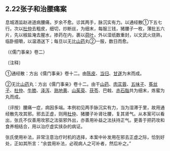 ## 2.22张子和治腰痛案

息城酒监赵进道病腰痛，岁余不愈。诊其两手，脉沉实有力。以通经散①下五七行。次以[杜仲](https://www.gmzyjc.com/read/bc/bc17-0.2.10.0.0.md)去粗皮，细切，炒断丝，为细末，每服三钱，猪腰子一枚，薄批五六片，先以椒盐淹去腥水，掺药在内，裹以[荷叶](https://www.gmzyjc.com/read/bc/bc18-0.0.15.0.0.md)，外以湿纸数重封，以文武火烧熟，临卧细嚼，以温酒送下；每旦以无比[山药](https://www.gmzyjc.com/read/bc/bc17-0.1.6.0.0.md)丸②一服，数日而愈。

（《儒门事亲》卷二）

〔注释〕

①通经散：方出《儒门事亲》卷十二。由[陈皮](https://www.gmzyjc.com/read/bc/bc11-0.0.1.0.0.md)、[当归](https://www.gmzyjc.com/read/bc/bc17-0.3.3.0.0.md)、[甘遂](https://www.gmzyjc.com/read/bc/bc02-0.3.1.0.0.md)为末而成。

②无比[山药](https://www.gmzyjc.com/read/bc/bc17-0.1.6.0.0.md)丸：方出《儒门事亲》卷十二。由干[山药](https://www.gmzyjc.com/read/bc/bc17-0.1.6.0.0.md)、[肉苁蓉](https://www.gmzyjc.com/read/bc/bc17-0.2.3.0.0.md)、[五味子](https://www.gmzyjc.com/read/bc/bc18-0.0.2.0.0.md)、[菟丝子](https://www.gmzyjc.com/read/bc/bc17-0.2.7.0.0.md)、[杜仲](https://www.gmzyjc.com/read/bc/bc17-0.2.10.0.0.md)、[牛膝](https://www.gmzyjc.com/read/bc/bc12-0.0.21.0.0.md)、[泽泻](https://www.gmzyjc.com/read/bc/bc05-0.0.4.0.0.md)、[熟地黄](https://www.gmzyjc.com/read/bc/bc17-0.3.1.0.0.md)、[山茱萸](https://www.gmzyjc.com/read/bc/bc18-0.0.1.0.0.md)、[茯苓](https://www.gmzyjc.com/read/bc/bc05-0.0.1.0.0.md)、巴戟、[赤石脂](https://www.gmzyjc.com/read/bc/bc18-0.0.8.0.0.md)共为细末，炼蜜为丸而成。

〔评按〕腰痛一症，病因多端。本例初见两手脉沉实有力，当为湿滞于里，故用通经散先攻其邪。邪去正虚，则用[杜仲](https://www.gmzyjc.com/read/bc/bc17-0.2.10.0.0.md)、猪腰子补肾壮腰，复其肾气。从本案可以看出，张氏不仅善用攻邪之法驱邪外出，亦善用补益之法扶持正气。更善于把药攻和食养相结合，用以治疗虚实挟杂的病证。

张氏使用补法，非常注意治疗时机的选择，本案中补发用在邪去正虚之际，恰到好处，正如其所言：“余尝用补法，必观病人之可补者，然后补之。”
